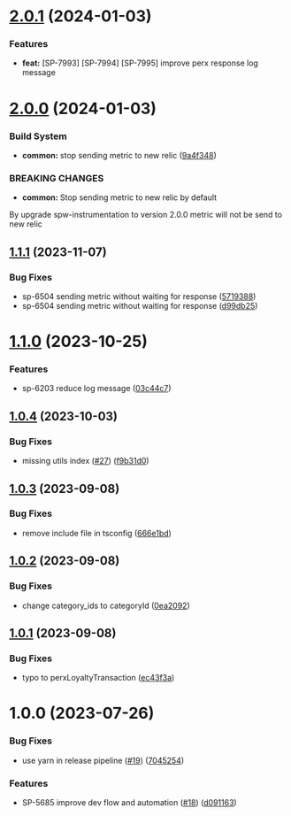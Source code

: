 # [2.0.1](https://github.com/onesiamsuperapp/spw-perxtech-api-client/compare/v1.1.1...v2.0.0) (2024-01-03)


### Features

* **feat:** [SP-7993] [SP-7994] [SP-7995] improve perx response log message


# [2.0.0](https://github.com/onesiamsuperapp/spw-perxtech-api-client/compare/v1.1.1...v2.0.0) (2024-01-03)


### Build System

* **common:** stop sending metric to new relic ([9a4f348](https://github.com/onesiamsuperapp/spw-perxtech-api-client/commit/9a4f3482ffd2045ca9991bae65c0d8fdf13bb716))


### BREAKING CHANGES

* **common:** Stop sending metric to new relic by default

By upgrade spw-instrumentation to version 2.0.0 metric will not be send to new relic

## [1.1.1](https://github.com/onesiamsuperapp/spw-perxtech-api-client/compare/v1.1.0...v1.1.1) (2023-11-07)


### Bug Fixes

* sp-6504 sending metric without waiting for response ([5719388](https://github.com/onesiamsuperapp/spw-perxtech-api-client/commit/5719388e18519031acf19cd5bc3a5f29b4bfb641))
* sp-6504 sending metric without waiting for response ([d99db25](https://github.com/onesiamsuperapp/spw-perxtech-api-client/commit/d99db2589080537c9aaa1248c67d9bca8a1aed25))

# [1.1.0](https://github.com/onesiamsuperapp/spw-perxtech-api-client/compare/v1.0.4...v1.1.0) (2023-10-25)


### Features

* sp-6203 reduce log message ([03c44c7](https://github.com/onesiamsuperapp/spw-perxtech-api-client/commit/03c44c7ac9f5aa87b7ea0e2c504cb03ac228ba1e))

## [1.0.4](https://github.com/onesiamsuperapp/spw-perxtech-api-client/compare/v1.0.3...v1.0.4) (2023-10-03)


### Bug Fixes

* missing utils index ([#27](https://github.com/onesiamsuperapp/spw-perxtech-api-client/issues/27)) ([f9b31d0](https://github.com/onesiamsuperapp/spw-perxtech-api-client/commit/f9b31d017df75dfb4ad8b9cf8f905af97cd2763c))

## [1.0.3](https://github.com/onesiamsuperapp/spw-perxtech-api-client/compare/v1.0.2...v1.0.3) (2023-09-08)


### Bug Fixes

* remove include file in tsconfig ([666e1bd](https://github.com/onesiamsuperapp/spw-perxtech-api-client/commit/666e1bd7f2299e4431e785b37d5f3a9d03ee6362))

## [1.0.2](https://github.com/onesiamsuperapp/spw-perxtech-api-client/compare/v1.0.1...v1.0.2) (2023-09-08)


### Bug Fixes

* change category_ids to categoryId ([0ea2092](https://github.com/onesiamsuperapp/spw-perxtech-api-client/commit/0ea20921735b68183d9e1a90a1df35a42871b001))

## [1.0.1](https://github.com/onesiamsuperapp/spw-perxtech-api-client/compare/v1.0.0...v1.0.1) (2023-09-08)


### Bug Fixes

* typo to perxLoyaltyTransaction ([ec43f3a](https://github.com/onesiamsuperapp/spw-perxtech-api-client/commit/ec43f3a88d31df3d59f67c9fde7b43e61d5f3026))

# 1.0.0 (2023-07-26)


### Bug Fixes

* use yarn in release pipeline ([#19](https://github.com/onesiamsuperapp/spw-perxtech-api-client/issues/19)) ([7045254](https://github.com/onesiamsuperapp/spw-perxtech-api-client/commit/7045254d36678b9cab2f17541b910ec4d56396a4))


### Features

* SP-5685 improve dev flow and automation  ([#18](https://github.com/onesiamsuperapp/spw-perxtech-api-client/issues/18)) ([d091163](https://github.com/onesiamsuperapp/spw-perxtech-api-client/commit/d0911634013580f6cf366b542ce7512c8bcf3064))
